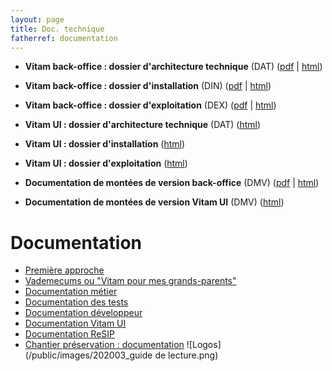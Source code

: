 ```yaml
---
layout: page
title: Doc. technique
fatherref: documentation
---
```



* **Vitam back-office : dossier d'architecture technique** (DAT) ([pdf](/ressources/DocCourante/pdf/vitam-architecture.8.1.0.pdf) \| [html](/ressources/DocCourante/html/archi))  

* **Vitam back-office : dossier d'installation** (DIN) ([pdf](/ressources/DocCourante/pdf/vitam-documentation-installation.8.1.0.pdf) \| [html](/ressources/DocCourante/html/installation))

* **Vitam back-office : dossier d'exploitation** (DEX) ([pdf](/ressources/DocCourante/pdf/vitam-documentation-exploitation.8.1.0.pdf) \| [html](/ressources/DocCourante/html/exploitation))  

* **Vitam UI : dossier d'architecture technique** (DAT) ([html](https://download.programmevitam.fr/vitamui_repository/8.1.1/doc/architecture/))

* **Vitam UI : dossier d'installation** ([html](https://download.programmevitam.fr/vitamui_repository/8.1.1/doc/installation/))

* **Vitam UI : dossier d'exploitation** ([html](https://download.programmevitam.fr/vitamui_repository/8.1.1/doc/exploitation/))

* **Documentation de montées de version back-office** (DMV) ([pdf](/ressources/DocCourante/pdf/vitam-documentation-migration.8.0.0.pdf) \| [html](/ressources/DocCourante/html/migration))  

* **Documentation de montées de version Vitam UI** (DMV) ([html](https://download.programmevitam.fr/vitamui_repository/8.1.1/doc/migration/))

# Documentation
* [Première approche](https://www.programmevitam.fr/pages/documentation/pour_approche_deb/)
* [Vademecums ou "Vitam pour mes grands-parents"](https://www.programmevitam.fr/pages/documentation/vademecums/)
* [Documentation métier](https://www.programmevitam.fr/pages/documentation/pour_archiviste/)
* [Documentation des tests](https://www.programmevitam.fr/pages/documentation/pour_test/)
* [Documentation développeur](https://www.programmevitam.fr/pages/documentation/pour_dev/)
* [Documentation Vitam UI](https://www.programmevitam.fr/pages/documentation/pour_vitamUI/)
* [Documentation ReSIP](https://www.programmevitam.fr/pages/documentation/resip/)
* [Chantier préservation : documentation](https://www.programmevitam.fr/pages/documentation/sur_chantier_preservation/)
![Logos](/public/images/202003_guide de lecture.png)